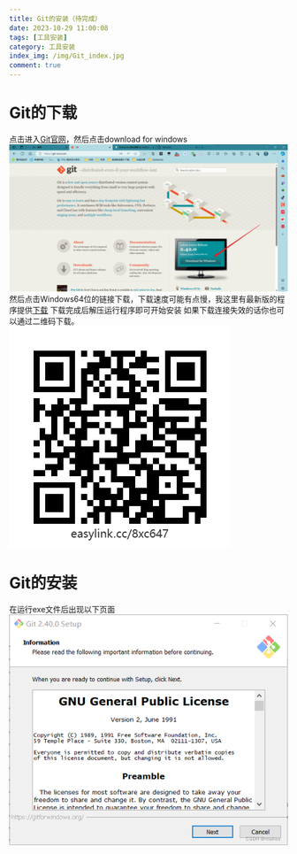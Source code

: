 ```yaml
---
title: Git的安装（待完成）
date: 2023-10-29 11:00:08
tags: [工具安装]
category: 工具安装
index_img: /img/Git_index.jpg
comment: true
---
```

# Git的下载
点击进入[Git官网](https://git-scm.com/)，然后点击download for windows
![Git](../img/Git1.png)
然后点击Windows64位的链接下载，下载速度可能有点慢，我这里有最新版的程序提供[下载](https://easylink.cc/8xc647)
下载完成后解压运行程序即可开始安装
如果下载连接失效的话你也可以通过二维码下载。
                                                                             ![二维码下载Git](../img/downloadGit.png)

# Git的安装

在运行exe文件后出现以下页面
![Git](../img/Git3.png)
